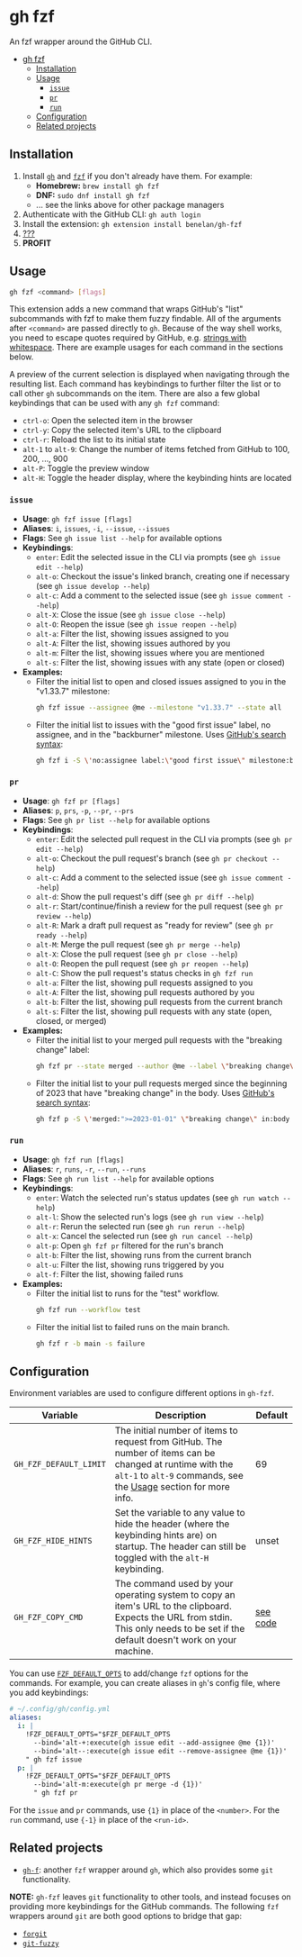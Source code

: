 # gh fzf

An fzf wrapper around the GitHub CLI.

<!--toc:start-->

- [gh fzf](#gh-fzf)
  - [Installation](#installation)
  - [Usage](#usage)
    - [`issue`](#issue)
    - [`pr`](#pr)
    - [`run`](#run)
  - [Configuration](#configuration)
  - [Related projects](#related-projects)

<!--toc:end-->

## Installation

1. Install [`gh`](https://github.com/cli/cli#installation) and
   [`fzf`](https://github.com/junegunn/fzf#installation) if you don't already
   have them. For example:
   - **Homebrew:** `brew install gh fzf`
   - **DNF:** `sudo dnf install gh fzf`
   - ... see the links above for other package managers
2. Authenticate with the GitHub CLI: `gh auth login`
3. Install the extension: `gh extension install benelan/gh-fzf`
4. [???](#usage)
5. **PROFIT**

## Usage

```sh
gh fzf <command> [flags]
```

This extension adds a new command that wraps GitHub's "list" subcommands with
fzf to make them fuzzy findable. All of the arguments after `<command>` are
passed directly to `gh`. Because of the way shell works, you need to escape
quotes required by GitHub, e.g. [strings with whitespace](https://docs.github.com/en/search-github/getting-started-with-searching-on-github/understanding-the-search-syntax#use-quotation-marks-for-queries-with-whitespace).
There are example usages for each command in the sections below.

A preview of the current selection is displayed when navigating through the
resulting list. Each command has keybindings to further filter the list or to
call other `gh` subcommands on the item. There are also a few global keybindings
that can be used with any `gh fzf` command:

- `ctrl-o`: Open the selected item in the browser
- `ctrl-y`: Copy the selected item's URL to the clipboard
- `ctrl-r`: Reload the list to its initial state
- `alt-1` to `alt-9`: Change the number of items fetched from GitHub to 100,
  200, ..., 900
- `alt-P`: Toggle the preview window
- `alt-H`: Toggle the header display, where the keybinding hints are located

### `issue`

- **Usage**: `gh fzf issue [flags]`
- **Aliases**: `i`, `issues`, `-i`, `--issue`, `--issues`
- **Flags**: See `gh issue list --help` for available options
- **Keybindings**:
  - `enter`: Edit the selected issue in the CLI via prompts
    (see `gh issue edit --help`)
  - `alt-o`: Checkout the issue's linked branch, creating one if necessary
    (see `gh issue develop --help`)
  - `alt-c`: Add a comment to the selected issue
    (see `gh issue comment --help`)
  - `alt-X`: Close the issue
    (see `gh issue close --help`)
  - `alt-O`: Reopen the issue
    (see `gh issue reopen --help`)
  - `alt-a`: Filter the list, showing issues assigned to you
  - `alt-A`: Filter the list, showing issues authored by you
  - `alt-m`: Filter the list, showing issues where you are mentioned
  - `alt-s`: Filter the list, showing issues with any state (open or closed)
- **Examples:**
  - Filter the initial list to open and closed issues assigned to you in the
    "v1.33.7" milestone:
    ```sh
    gh fzf issue --assignee @me --milestone "v1.33.7" --state all
    ```
  - Filter the initial list to issues with the "good first issue" label, no
    assignee, and in the "backburner" milestone. Uses [GitHub's search syntax](https://docs.github.com/en/search-github/searching-on-github/searching-issues-and-pull-requests):
    ```sh
    gh fzf i -S \'no:assignee label:\"good first issue\" milestone:backburner\'
    ```

### `pr`

- **Usage**: `gh fzf pr [flags]`
- **Aliases**: `p`, `prs`, `-p`, `--pr`, `--prs`
- **Flags**: See `gh pr list --help` for available options
- **Keybindings**:
  - `enter`: Edit the selected pull request in the CLI via prompts
    (see `gh pr edit --help`)
  - `alt-o`: Checkout the pull request's branch
    (see `gh pr checkout --help`)
  - `alt-c`: Add a comment to the selected issue
    (see `gh issue comment --help`)
  - `alt-d`: Show the pull request's diff
    (see `gh pr diff --help`)
  - `alt-r`: Start/continue/finish a review for the pull request
    (see `gh pr review --help`)
  - `alt-R`: Mark a draft pull request as "ready for review"
    (see `gh pr ready --help`)
  - `alt-M`: Merge the pull request
    (see `gh pr merge --help`)
  - `alt-X`: Close the pull request
    (see `gh pr close --help`)
  - `alt-O`: Reopen the pull request
    (see `gh pr reopen --help`)
  - `alt-C`: Show the pull request's status checks in `gh fzf run`
  - `alt-a`: Filter the list, showing pull requests assigned to you
  - `alt-A`: Filter the list, showing pull requests authored by you
  - `alt-b`: Filter the list, showing pull requests from the current branch
  - `alt-s`: Filter the list, showing pull requests with any state
    (open, closed, or merged)
- **Examples:**
  - Filter the initial list to your merged pull requests with the
    "breaking change" label:
    ```sh
    gh fzf pr --state merged --author @me --label \"breaking change\"
    ```
  - Filter the initial list to your pull requests merged since the beginning
    of 2023 that have "breaking change" in the body. Uses
    [GitHub's search syntax](https://docs.github.com/en/search-github/searching-on-github/searching-issues-and-pull-requests):
    ```sh
    gh fzf p -S \'merged:">=2023-01-01" \"breaking change\" in:body author:@me\'
    ```

### `run`

- **Usage**: `gh fzf run [flags]`
- **Aliases**: `r`, `runs`, `-r`, `--run`, `--runs`
- **Flags**: See `gh run list --help` for available options
- **Keybindings**:
  - `enter`: Watch the selected run's status updates
    (see `gh run watch --help`)
  - `alt-l`: Show the selected run's logs
    (see `gh run view --help`)
  - `alt-r`: Rerun the selected run
    (see `gh run rerun --help`)
  - `alt-x`: Cancel the selected run
    (see `gh run cancel --help`)
  - `alt-p`: Open `gh fzf pr` filtered for the run's branch
  - `alt-b`: Filter the list, showing runs from the current branch
  - `alt-u`: Filter the list, showing runs triggered by you
  - `alt-f`: Filter the list, showing failed runs
- **Examples:**
  - Filter the initial list to runs for the "test" workflow.
    ```sh
    gh fzf run --workflow test
    ```
  - Filter the initial list to failed runs on the main branch.
    ```sh
    gh fzf r -b main -s failure
    ```

## Configuration

Environment variables are used to configure different options in `gh-fzf`.

| Variable               | Description                                                                                                                                                                            | Default                                                                                                      |
| ---------------------- | -------------------------------------------------------------------------------------------------------------------------------------------------------------------------------------- | ------------------------------------------------------------------------------------------------------------ |
| `GH_FZF_DEFAULT_LIMIT` | The initial number of items to request from GitHub. The number of items can be changed at runtime with the `alt-1` to `alt-9` commands, see the [Usage](#usage) section for more info. | 69                                                                                                           |
| `GH_FZF_HIDE_HINTS`    | Set the variable to any value to hide the header (where the keybinding hints are) on startup. The header can still be toggled with the `alt-H` keybinding.                             | unset                                                                                                        |
| `GH_FZF_COPY_CMD`      | The command used by your operating system to copy an item's URL to the clipboard. Expects the URL from stdin. This only needs to be set if the default doesn't work on your machine.   | [see code](https://github.com/benelan/gh-fzf/blob/830e6562f9494a5489d5c4c38c99ed409908cf32/gh-fzf#L124-L134) |

You can use [`FZF_DEFAULT_OPTS`](https://github.com/junegunn/fzf/blob/master/README.md#environment-variables)
to add/change `fzf` options for the commands. For example, you can create
aliases in `gh`'s config file, where you add keybindings:

```yml
# ~/.config/gh/config.yml
aliases:
  i: |
    !FZF_DEFAULT_OPTS="$FZF_DEFAULT_OPTS
      --bind='alt-+:execute(gh issue edit --add-assignee @me {1})'
      --bind='alt--:execute(gh issue edit --remove-assignee @me {1})'
    " gh fzf issue
  p: |
    !FZF_DEFAULT_OPTS="$FZF_DEFAULT_OPTS
      --bind='alt-m:execute(gh pr merge -d {1})'
      " gh fzf pr
```

For the `issue` and `pr` commands, use `{1}` in place of the `<number>`.
For the `run` command, use `{-1}` in place of the `<run-id>`.

## Related projects

- [`gh-f`](https://github.com/gennaro-tedesco/gh-f): another `fzf` wrapper
  around `gh`, which also provides some `git` functionality.

**NOTE:** `gh-fzf` leaves `git` functionality to other tools, and instead
focuses on providing more keybindings for the GitHub commands. The following
`fzf` wrappers around `git` are both good options to bridge that gap:

- [`forgit`](https://github.com/wfxr/forgit)
- [`git-fuzzy`](https://github.com/bigH/git-fuzzy)
